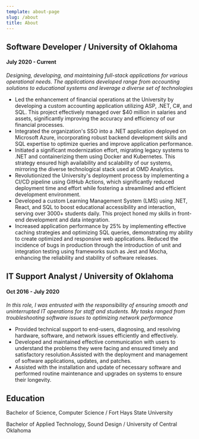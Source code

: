 ```yaml
---
template: about-page
slug: /about
title: About
---
```

## Software Developer / University of Oklahoma

#### July 2020 - Current

*Designing, developing, and maintaining full-stack applications for various operational needs. The applications developed range from accounting solutions to educational systems and leverage a diverse set of technologies*

* Led the enhancement of financial operations at the University by developing a custom accounting application utilizing ASP, .NET, C#, and SQL. This project effectively managed over $40 million in salaries and assets, significantly improving the accuracy and efficiency of our financial processes.
* Integrated the organization's SSO into a .NET application deployed on Microsoft Azure, incorporating robust backend development skills and SQL expertise to optimize queries and improve application performance.
* Initiated a significant modernization effort, migrating legacy systems to .NET and containerizing them using Docker and Kubernetes. This strategy ensured high availability and scalability of our systems, mirroring the diverse technological stack used at OMD Analytics.
* Revolutionized the University's deployment process by implementing a CI/CD pipeline using GitHub Actions, which significantly reduced deployment time and effort while fostering a streamlined and efficient development environment.
* Developed a custom Learning Management System (LMS) using .NET, React, and SQL to boost educational accessibility and interaction, serving over 3000+ students daily. This project honed my skills in front-end development and data integration.
* Increased application performance by 25% by implementing effective caching strategies and optimizing SQL queries, demonstrating my ability to create optimized and responsive web applications.
  Reduced the incidence of bugs in production through the introduction of unit and integration testing using frameworks such as Jest and Mocha, enhancing the reliability and stability of software releases.

## IT Support Analyst / University of Oklahoma

#### Oct 2016 - July 2020

*In this role, I was entrusted with the responsibility of ensuring smooth and uninterrupted IT operations for staff and students. My tasks ranged from troubleshooting software issues to optimizing network performance*

* Provided technical support to end-users, diagnosing, and resolving hardware, software, and network issues efficiently and effectively.
* Developed and maintained effective communication with users to understand the problems they were facing and ensured timely and satisfactory resolution.Assisted with the deployment and management of software applications, updates, and patches.
* Assisted with the installation and update of necessary software and performed routine maintenance and upgrades on systems to ensure their longevity.

## Education

Bachelor of Science, Computer Science / Fort Hays State University


Bachelor of Applied Technology, Sound Design / University of Central Oklahoma